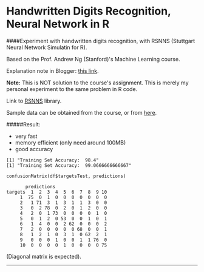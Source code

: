 # Handwritten Digits Recognition, Neural Network in R    
####Experiment with handwritten digits recognition, with RSNNS (Stuttgart Neural Network Simulatin for R).        

Based on the Prof. Andrew Ng (Stanford)'s Machine Learning course.   

Explanation note in Blogger: [this link](http://blog.wijono.org/2015/02/handwritten-digits-recognition.html).      

**Note:** This is NOT solution to the course's assignment. This is merely my personal experiment to the same problem in R code.        
        
Link to [RSNNS](http://dicits.ugr.es/software/RSNNS/) library.   

Sample data can be obtained from the course, or from [here](https://github.com/flyingdisc/handwritten-digits-recognition-octave-nnet).    

#####Result: 
- very fast       
- memory efficient (only need around 100MB)    
- good accuracy   

`[1] "Training Set Accuracy:  98.4"`    
`[1] "Training Set Accuracy:  99.0666666666667"`    


`confusionMatrix(df$targetsTest, predictions)`    

`       predictions`    
`targets  1  2  3  4  5  6  7  8  9 10`    
`     1  75  0  1  0  0  0  0  0  0  0`    
`     2   1 71  3  1  3  1  1  3  0  0`    
`     3   0  2 78  0  2  0  1  2  0  0`    
`     4   2  0  1 73  0  0  0  0  1  0`    
`     5   0  1  2  0 53  0  0  1  0  1`    
`     6   1  4  0  0  2 62  0  0  0  2`    
`     7   2  0  0  0  0  0 68  0  0  1`    
`     8   1  2  1  0  3  1  0 62  2  1`    
`     9   0  0  0  1  0  0  1  1 76  0`    
`     10  0  0  0  0  1  0  0  0  0 75`    

(Diagonal matrix is expected). 

-------------------------------------
